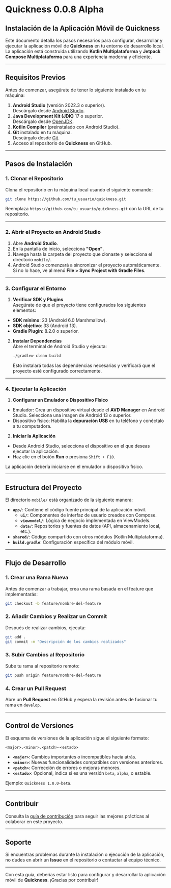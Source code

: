 
# **Quickness 0.0.8 Alpha**

## **Instalación de la Aplicación Móvil de Quickness**

Este documento detalla los pasos necesarios para configurar, desarrollar y ejecutar la aplicación móvil de **Quickness** en tu entorno de desarrollo local. La aplicación está construida utilizando **Kotlin Multiplataforma** y **Jetpack Compose Multiplataforma** para una experiencia moderna y eficiente.

---

## **Requisitos Previos**

Antes de comenzar, asegúrate de tener lo siguiente instalado en tu máquina:

1. **Android Studio** (versión 2022.3 o superior).  
   Descárgalo desde [Android Studio](https://developer.android.com/studio).
2. **Java Development Kit (JDK)** 17 o superior.  
   Descárgalo desde [OpenJDK](https://jdk.java.net/).
3. **Kotlin Compiler** (preinstalado con Android Studio).
4. **Git** instalado en tu máquina.  
   Descárgalo desde [Git](https://git-scm.com/).
5. Acceso al repositorio de **Quickness** en GitHub.

---

## **Pasos de Instalación**

### **1. Clonar el Repositorio**
Clona el repositorio en tu máquina local usando el siguiente comando:

```bash
git clone https://github.com/tu_usuario/quickness.git
```

Reemplaza `https://github.com/tu_usuario/quickness.git` con la URL de tu repositorio.

---

### **2. Abrir el Proyecto en Android Studio**
1. Abre **Android Studio**.
2. En la pantalla de inicio, selecciona **"Open"**.
3. Navega hasta la carpeta del proyecto que clonaste y selecciona el directorio `mobile/`.
4. Android Studio comenzará a sincronizar el proyecto automáticamente. Si no lo hace, ve al menú **File > Sync Project with Gradle Files**.

---

### **3. Configurar el Entorno**
1. **Verificar SDK y Plugins**  
   Asegúrate de que el proyecto tiene configurados los siguientes elementos:
  - **SDK mínimo**: 23 (Android 6.0 Marshmallow).
  - **SDK objetivo**: 33 (Android 13).
  - **Gradle Plugin**: 8.2.0 o superior.

2. **Instalar Dependencias**  
   Abre el terminal de Android Studio y ejecuta:

   ```bash
   ./gradlew clean build
   ```

   Esto instalará todas las dependencias necesarias y verificará que el proyecto esté configurado correctamente.

---

### **4. Ejecutar la Aplicación**
1. **Configurar un Emulador o Dispositivo Físico**
  - Emulador: Crea un dispositivo virtual desde el **AVD Manager** en Android Studio. Selecciona una imagen de Android 13 o superior.
  - Dispositivo físico: Habilita la **depuración USB** en tu teléfono y conéctalo a tu computadora.

2. **Iniciar la Aplicación**
  - Desde Android Studio, selecciona el dispositivo en el que deseas ejecutar la aplicación.
  - Haz clic en el botón **Run** o presiona `Shift + F10`.

La aplicación debería iniciarse en el emulador o dispositivo físico.

---

## **Estructura del Proyecto**

El directorio `mobile/` está organizado de la siguiente manera:

- **`app/`**: Contiene el código fuente principal de la aplicación móvil.
  - **`ui/`**: Componentes de interfaz de usuario creados con Compose.
  - **`viewmodel/`**: Lógica de negocio implementada en ViewModels.
  - **`data/`**: Repositorios y fuentes de datos (API, almacenamiento local, etc.).
- **`shared/`**: Código compartido con otros módulos (Kotlin Multiplataforma).
- **`build.gradle`**: Configuración específica del módulo móvil.

---

## **Flujo de Desarrollo**

### **1. Crear una Rama Nueva**
Antes de comenzar a trabajar, crea una rama basada en el feature que implementarás:

```bash
git checkout -b feature/nombre-del-feature
```

### **2. Añadir Cambios y Realizar un Commit**
Después de realizar cambios, ejecuta:

```bash
git add .
git commit -m "Descripción de los cambios realizados"
```

### **3. Subir Cambios al Repositorio**
Sube tu rama al repositorio remoto:

```bash
git push origin feature/nombre-del-feature
```

### **4. Crear un Pull Request**
Abre un **Pull Request** en GitHub y espera la revisión antes de fusionar tu rama en `develop`.

---

## **Control de Versiones**

El esquema de versiones de la aplicación sigue el siguiente formato:

```
<major>.<minor>.<patch>-<estado>
```

- **`<major>`**: Cambios importantes o incompatibles hacia atrás.
- **`<minor>`**: Nuevas funcionalidades compatibles con versiones anteriores.
- **`<patch>`**: Corrección de errores o mejoras menores.
- **`<estado>`**: Opcional, indica si es una versión `beta`, `alpha`, o estable.

Ejemplo: `Quickness 1.0.0-beta`.

---

## **Contribuir**

Consulta la [guía de contribución](../docs/guia_de_contribucion.md) para seguir las mejores prácticas al colaborar en este proyecto.

---

## **Soporte**

Si encuentras problemas durante la instalación o ejecución de la aplicación, no dudes en abrir un **Issue** en el repositorio o contactar al equipo técnico.

---

Con esta guía, deberías estar listo para configurar y desarrollar la aplicación móvil de **Quickness**. ¡Gracias por contribuir!